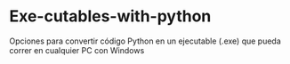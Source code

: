 # Exe-cutables-with-python
Opciones para convertir código Python en un ejecutable (.exe) que pueda correr en cualquier PC con Windows
